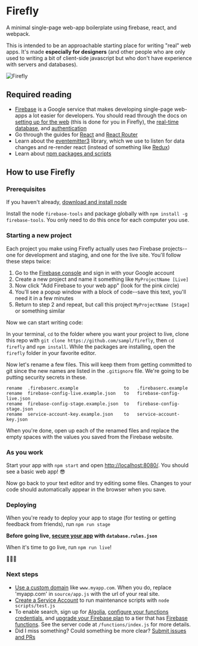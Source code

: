 # Firefly

A minimal single-page web-app boilerplate using firebase, react, and webpack.

This is intended to be an approachable starting place for writing "real" web apps. It's made **especially for designers** (and other people who are only used to writing a bit of client-side javascript but who don't have experience with servers and databases).

![Firefly](https://media.giphy.com/media/4BFo8uGv7NWeI/giphy.gif "Firefly")

## Required reading

 - [Firebase](firebase.google.com) is a Google service that makes developing single-page web-apps a lot easier for developers. You should read through the docs on [setting up for the web](https://firebase.google.com/docs/web/setup) (this is done for you in Firefly), the [real-time database](https://firebase.google.com/docs/database/web/start), and [authentication](https://firebase.google.com/docs/auth/web/start)
- Go through the guides for [React](https://facebook.github.io/react/docs/hello-world.html) and [React Router](https://reacttraining.com/react-router/web/guides)
- Learn about the [eventemitter3](https://github.com/primus/eventemitter3) library, which we use to listen for data changes and re-render react (instead of something like [Redux](https://egghead.io/courses/getting-started-with-redux))
- Learn about [npm packages and scripts](https://nodesource.com/blog/an-absolute-beginners-guide-to-using-npm/)

## How to use Firefly

### Prerequisites

If you haven't already, [download and install node](https://nodejs.org/en/download/)

Install the node `firebase-tools` and package globally with `npm install -g firebase-tools`. You only need to do this once for each computer you use.

### Starting a new project

Each project you make using Firefly actually uses _two_ Firebase projects--one for development and staging, and one for the live site. You'll follow these steps twice:

 1. Go to the [Firebase console](console.firebase.google.com) and sign in with your Google account
 2. Create a new project and name it something like `MyProjectName [Live]`
 3. Now click "Add Firebase to your web app" (look for the pink circle)
 4. You'll see a popup window with a block of code--save this text, you'll need it in a few minutes
 5. Return to step 2 and repeat, but call this project `MyProjectName [Stage]` or something similar

Now we can start writing code:

In your terminal, `cd` to the folder where you want your project to live, clone this repo with `git clone https://github.com/sampl/firefly`, then `cd firefly` and `npm install`. While the packages are installing, open the `firefly` folder in your favorite editor.

Now let's rename a few files. This will keep them from getting committed to git since the new names are listed in the `.gitignore` file. We're going to be putting security secrets in these.

```
rename  .firebaserc.example                 to   .firebaserc.example
rename  firebase-config-live.example.json   to   firebase-config-live.json
rename  firebase-config-stage.example.json  to   firebase-config-stage.json
rename  service-account-key.example.json    to   service-account-key.json
```

When you're done, open up each of the renamed files and replace the empty spaces with the values you saved from the Firebase website.

### As you work

Start your app with `npm start` and open [http://localhost:8080/](http://localhost:8080/). You should see a basic web app! 😎

Now go back to your text editor and try editing some files. Changes to your code should automatically appear in the browser when you save.

### Deploying

When you're ready to deploy your app to stage (for testing or getting feedback from friends), run `npm run stage`

**Before going live, [secure your app](https://firebase.google.com/docs/database/security/) with `database.rules.json`**

When it's time to go live, run `npm run live`!

🎉🎉🎉

### Next steps

- [Use a custom domain](https://firebase.google.com/docs/hosting/custom-domain) like `www.myapp.com`. When you do, replace 'myapp.com' in `source/app.js` with the url of your real site.
- [Create a Service Account](https://firebase.google.com/docs/admin/setup#add_firebase_to_your_app) to run maintenance scripts with `node scripts/test.js`
- To enable search, sign up for [Algolia](https://www.algolia.com/), [configure your functions credentials](https://firebase.google.com/docs/functions/config-env), and [upgrade your Firebase  plan](https://console.firebase.google.com) to a tier that has [Firebase functions](https://firebase.google.com/docs/functions/). See the server code at `/functions/index.js` for more details.
- Did I miss something? Could something be more clear? [Submit issues and PRs](https://github.com/sampl/firefly/issues)
